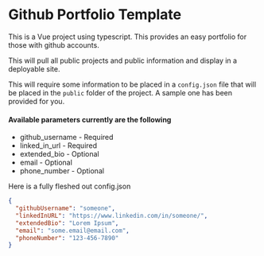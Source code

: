 # Github Portfolio Template

This is a Vue project using typescript. This provides an easy portfolio for those with github accounts.

This will pull all public projects and public information and display in a deployable site.

This will require some information to be placed in a `config.json` file that will be placed in the `public` folder of the project. A sample one has been provided for you.

#### Available parameters currently are the following

- github_username - Required
- linked_in_url - Required
- extended_bio - Optional
- email - Optional
- phone_number - Optional

Here is a fully fleshed out config.json

```json
{
  "githubUsername": "someone",
  "linkedInURL": "https://www.linkedin.com/in/someone/",
  "extendedBio": "Lorem Ipsum",
  "email": "some.email@email.com",
  "phoneNumber": "123-456-7890"
}
```
